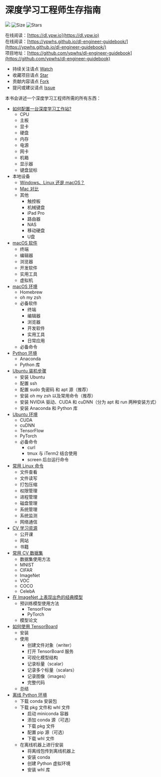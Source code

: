 # 深度学习工程师生存指南

![](https://github.com/ypwhs/dl-engineer-guidebook/actions/workflows/build.yml/badge.svg)
 ![Size](https://img.shields.io/github/repo-size/ypwhs/dl-engineer-guidebook.svg)  ![Stars](https://img.shields.io/github/stars/ypwhs/dl-engineer-guidebook.svg)

在线阅读：[https://dl.ypw.io](https://dl.ypw.io)  
在线阅读：[https://ypwhs.github.io/dl-engineer-guidebook/](https://ypwhs.github.io/dl-engineer-guidebook/)  
项目地址：[https://github.com/ypwhs/dl-engineer-guidebook](https://github.com/ypwhs/dl-engineer-guidebook)  

* 持续关注请点 <a class="github-button" href="https://github.com/ypwhs/dl-engineer-guidebook/subscription" data-icon="octicon-eye" data-show-count="true" aria-label="Watch ypwhs/dl-engineer-guidebook on GitHub">Watch</a>
* 收藏项目请点 <a class="github-button" href="https://github.com/ypwhs/dl-engineer-guidebook" data-icon="octicon-star" data data-show-count="true" aria-label="Star ypwhs/dl-engineer-guidebook on GitHub">Star</a>
* 贡献内容请点 <a class="github-button" href="https://github.com/ypwhs/dl-engineer-guidebook/fork" data-icon="octicon-repo-forked" data-show-count="true" aria-label="Fork ypwhs/dl-engineer-guidebook on GitHub">Fork</a>
* 提问或建议请点 <a class="github-button" href="https://github.com/ypwhs/dl-engineer-guidebook/issues" data-icon="octicon-issue-opened" data-show-count="true" aria-label="Issue ypwhs/dl-engineer-guidebook on GitHub">Issue</a>

本书会讲述一个深度学习工程师所需的所有东西：

* [如何配置一台深度学习工作站?](how-to-build-deep-learning-workstation.md)
    * CPU
    * 主板
    * 显卡
    * 硬盘
    * 内存
    * 电源
    * 网卡
    * 机箱
    * 显示器
    * 键盘鼠标
* 本地设备
    * [Windows、Linux 还是 macOS？](windows-linux-or-macos.md)
    * [Mac 对比](mac-compare.md)
    * 其他
        * 触控板
        * 机械键盘
        * iPad Pro
        * 路由器
        * NAS
        * 移动硬盘
        * U盘
* [macOS 软件](macos-software.md)
    * 终端
    * 编辑器
    * 浏览器
    * 开发软件
    * 实用工具
    * 虚拟机
* [macOS 环境](macos-environment.md)
    * Homebrew
    * oh my zsh
    * 必备软件
        * 终端
        * 编辑器
        * 浏览器
        * 开发软件
        * 实用工具
        * 日常应用
    * 必备命令
* [Python 环境](python-environment.md)
    * Anaconda
    * Python 库
* [Ubuntu 装机步骤](ubuntu-install-guide.md)
    * 安装 Ubuntu
    * 配置 ssh
    * 配置 sudo 免密码 和 apt 源（推荐）
    * 安装 oh my zsh 以及常用命令（推荐）
    * 安装 NVIDIA 驱动、CUDA 和 cuDNN（分为 apt 和 run 两种安装方式）
    * 安装 Anaconda 和 Python 库
* [Ubuntu 环境](ubuntu-environment.md)
    * CUDA
    * cuDNN
    * TensorFlow
    * PyTorch
    * 必备命令
        * curl
        * tmux 与 iTerm2 结合使用
        * screen 后台运行命令
* [常用 Linux 命令](linux-command.md)
    * 文件查看
    * 文件读写
    * 打包压缩
    * 权限管理
    * 进程管理
    * 磁盘管理
    * 系统管理
    * 系统监测
    * 网络通信
* [CV 学习资源](cv-resources.md)
    * 公开课
    * 网站
    * 书籍
* [常用 CV 数据集](cv-dataset.md)
    * 数据集使用方法
    * MNIST
    * CIFAR
    * ImageNet
    * VOC
    * COCO
    * CelebA
* [在 ImageNet 上表现出色的经典模型](best-models-on-imagenet.md)
    * 预训练模型使用方法
        * TensorFlow
        * PyTorch
    * 模型论文
* [如何使用 TensorBoard](how-to-use-tensorboard.md)
    * 安装
    * 使用
        * 创建文件对象（writer）
        * 打开 TensorBoard 服务
        * 可视化模型结构
        * 记录标量（scalar）
        * 记录多个标量（scalars）
        * 记录图像（images）
        * 完整代码
    * 总结
* [离线 Python 环境](offline-python-environment.md)
    * 下载 conda 安装包
    * 下载 pkg 文件和 whl 文件
        * 启动 miniconda 容器
        * 添加 conda 源（可选）
        * 下载 pkg 文件
        * 配置 pip 源（可选）
        * 下载 whl 文件
	* 在离线机器上进行安装
	    * 将离线包传到离线机器上
	    * 安装 conda
	    * 创建 Python 虚拟环境
	    * 安装 whl 库

<script async defer src="https://buttons.github.io/buttons.js"></script>
